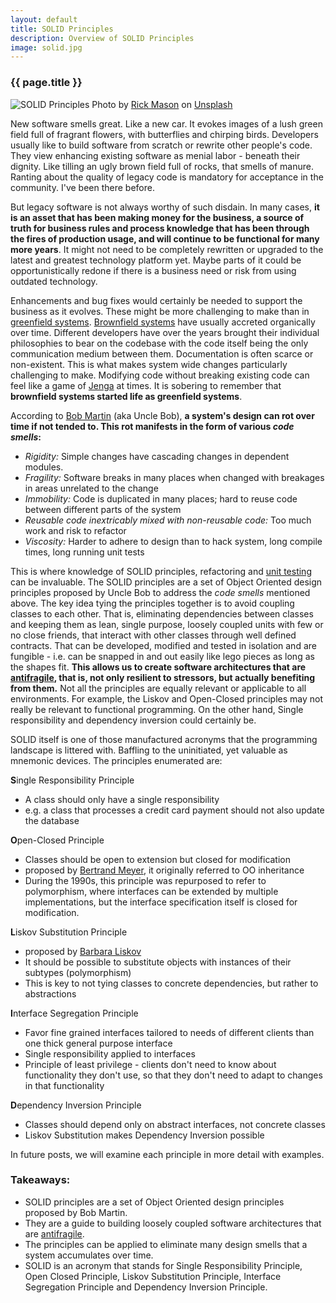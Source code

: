 ```yaml
---
layout: default
title: SOLID Principles
description: Overview of SOLID Principles
image: solid.jpg
---
```

### {{ page.title }}

![SOLID Principles](../../../img/solid.jpg)
<span class="credit">Photo by <a href="https://unsplash.com/@egnaro?utm_source=unsplash&amp;utm_medium=referral&amp;utm_content=creditCopyText">Rick Mason</a> on <a href="https://unsplash.com/s/photos/lego?utm_source=unsplash&amp;utm_medium=referral&amp;utm_content=creditCopyText">Unsplash</a></span>

New software smells great. Like a new car. It evokes images of a lush green field full of fragrant flowers, with butterflies and chirping birds. Developers usually like to build software from scratch or rewrite other people's code. They view enhancing existing software as menial labor - beneath their dignity. Like tilling an ugly brown field full of rocks, that smells of manure. Ranting about the quality of legacy code is mandatory for acceptance in the community. I've been there before.   

But legacy software is not always worthy of such disdain. In many cases, **it is an asset that has been making money for the business, a source of truth for business rules and process knowledge that has been through the fires of production usage, and will continue to be functional for many more years**. It might not need to be completely rewritten or upgraded to the latest and greatest technology platform yet. Maybe parts of it could be opportunistically redone if there is a business need or risk from using outdated technology.   

Enhancements and bug fixes would certainly be needed to support the business as it evolves. These might be more challenging to make than in [greenfield systems](https://en.wikipedia.org/wiki/Greenfield_project). [Brownfield systems](https://en.wikipedia.org/wiki/Brownfield_(software_development)) have usually accreted organically over time. Different developers have over the years brought their individual philosophies to bear on the codebase with the code itself being the only communication medium between them. Documentation is often scarce or non-existent. This is what makes system wide changes particularly challenging to make. Modifying code without breaking existing code can feel like a game of [Jenga](https://en.wikipedia.org/wiki/Jenga) at times. It is sobering to remember that **brownfield systems started life as greenfield systems**.      

According to [Bob Martin](https://en.wikipedia.org/wiki/Robert_C._Martin) (aka Uncle Bob), **a system's design can rot over time if not tended to. This rot manifests in the form of various _code smells_:**
- *Rigidity:* Simple changes have cascading changes in dependent modules. 
- *Fragility:* Software breaks in many places when changed with breakages in areas unrelated to the change  
- *Immobility:* Code is duplicated in many places; hard to reuse code between different parts of the system  
- *Reusable code inextricably mixed with non-reusable code:* Too much work and risk to refactor 
- *Viscosity:* Harder to adhere to design than to hack system, long compile times, long running unit tests	  

This is where knowledge of SOLID principles, refactoring and [unit testing](/blog/unit-testing-1) can be invaluable. The SOLID principles are a set of Object Oriented design principles proposed by Uncle Bob to address the _code smells_ mentioned above. The key idea tying the principles together is to avoid coupling classes to each other. That is, eliminating dependencies between classes and keeping them as lean, single purpose, loosely coupled units with few or no close friends, that interact with other classes through well defined contracts. That can be developed, modified and tested in isolation and are fungible - i.e. can be snapped in and out easily like lego pieces as long as the shapes fit. **This allows us to create software architectures that are [antifragile](https://en.wikipedia.org/wiki/Antifragile), that is, not only resilient to stressors, but actually benefiting from them.** Not all the principles are equally relevant or applicable to all environments. For example, the Liskov and Open-Closed principles may not really be relevant to functional programming. On the other hand, Single responsibility and dependency inversion could certainly be.     

SOLID itself is one of those manufactured acronyms that the programming landscape is littered with. Baffling to the uninitiated, yet valuable as mnemonic devices. The principles enumerated are:  

**S**ingle Responsibility Principle  
- A class should only have a single responsibility  
- e.g. a class that processes a credit card payment should not also update the database   

**O**pen-Closed Principle  
- Classes should be open to extension but closed for modification  
- proposed by [Bertrand Meyer](https://en.wikipedia.org/wiki/Bertrand_Meyer), it originally referred to OO inheritance
- During the 1990s, this principle was repurposed to refer to polymorphism, where interfaces can be extended by multiple implementations, but the interface specification itself is closed for modification.  

**L**iskov Substitution Principle  
- proposed by [Barbara Liskov](https://en.wikipedia.org/wiki/Barbara_Liskov)
- It should be possible to substitute objects with instances of their subtypes (polymorphism)  
- This is key to not tying classes to concrete dependencies, but rather to abstractions  

**I**nterface Segregation Principle  
- Favor fine grained interfaces tailored to needs of different clients than one thick general purpose interface  
- Single responsibility applied to interfaces  
- Principle of least privilege - clients don't need to know about functionality they don't use, so that they don't need to adapt to changes in that functionality    

**D**ependency Inversion Principle        
- Classes should depend only on abstract interfaces, not concrete classes  
- Liskov Substitution makes Dependency Inversion possible   

In future posts, we will examine each principle in more detail with examples.  

### Takeaways:
- SOLID principles are a set of Object Oriented design principles proposed by Bob Martin.
- They are a guide to building loosely coupled software architectures that are [antifragile](https://en.wikipedia.org/wiki/Antifragile).
- The principles can be applied to eliminate many design smells that a system accumulates over time.
- SOLID is an acronym that stands for Single Responsibility Principle, Open Closed Principle, Liskov Substitution Principle, Interface Segregation Principle and Dependency Inversion Principle.
